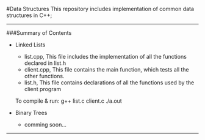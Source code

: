 #Data Structures
This repository includes implementation of common data structures in C++;

---
###Summary of Contents
* Linked Lists
  * list.cpp,
  This file includes the implementation of all the functions declared in list.h
  * client.cpp,
  This file contains the main function, which tests all the other functions.
  * list.h,
  This file contains declarations of all the functions used by the client program
  
  To compile & run:
  g++ list.c client.c
  ./a.out
  
* Binary Trees
  * comming soon...
 
 ---
